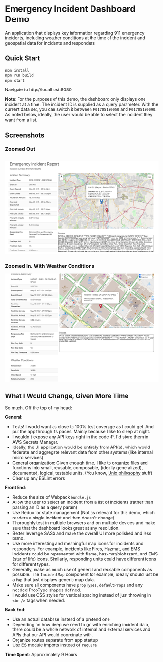 # Emergency Incident Dashboard Demo

An application that displays key information regarding 911 emergency incidents, including weather conditions at the time of the incident and geospatial data for incidents and responders

## Quick Start

```bash
npm install
npm run build
npm start
```

Navigate to http://localhost:8080

**Note**: For the purposes of this demo, the dashboard only displays one incident at a time. The incident ID is supplied as a query parameter. With the current data set, you can switch it between `F01705150050` and `F01705150090`. As noted below, ideally, the user would be able to select the incident they want from a list. 

## Screenshots

### Zoomed Out
![Zoomed-Out Screenshot](public/img/screenshot.png)
---
### Zoomed In, With Weather Conditions
![Zoomed-In Screenshot with Weather Conditions](public/img/screenshot-2.png)


## What I Would Change, Given More Time

So much. Off the top of my head:

**General**:

- Tests! I would want as close to 100% test coverage as I could get. And put the app through its paces. Mainly because I like to sleep at night.
- I wouldn't expose any API keys right in the code :P. I'd store them in AWS Secrets Manager.
- Ideally, the UI application would be entirely from API(s), which would federate and aggregate relevant data from other systems (like internal micro services)
- General organization: Given enough time, I like to organize files and functions into small, reusable, composable, (ideally generalized), documented, logical, testable units. (You know, [Unix philosophy](https://en.wikipedia.org/wiki/Unix_philosophy) stuff)
- Clear up any ESLint errors

**Front End**:

- Reduce the size of Webpack `bundle.js`
- Allow the user to select an incident from a list of incidents (rather than passing an ID as a query param)
- Use Redux for state management (Not as relevant for this demo, which renders a single incident and then doesn't change)
- Thoroughly test in multiple browsers and on multiple devices and make sure that the dashboard looks great at any resolution.
- Better leverage SASS and make the overall UI more polished and less bland.
- Use more interesting and meaningful map icons for incidents and responders. For example, incidents like Fires, Hazmat, and EMS incidents could be represented with flame, haz-mat/biohazard, and EMS (star of life) icons. Similarly, responding units could have different icons for different types.
- Generally, make as much use of general and reusable components as possible. The `IncidentMap` component for example, ideally should just be a `Map` that just displays generic map data.
- Make sure all components have `propTypes`, `defaultProps` and any needed PropType shapes defined.
- I would use CSS styles for vertical spacing instead of just throwing in `<br />` tags when needed.

**Back End**:

- Use an actual database instead of a pretend one
- Depending on how deep we need to go with enriching incident data, there could be a whole network of internal and external services and APIs that our API would coordinate with.
- Organize routes separate from app startup
- Use ES module imports instead of `require`

**Time Spent**: Approximately 9 Hours
